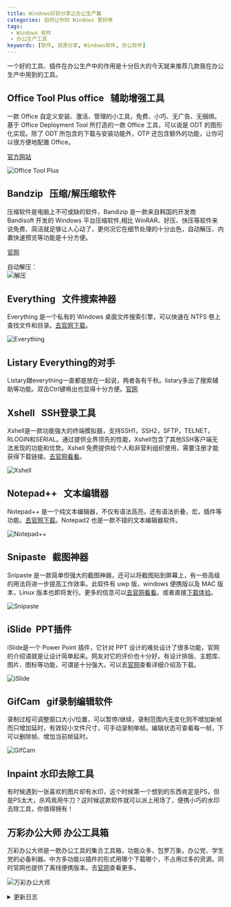 ```yaml
---
title: Windows好软分享之办公生产篇
categories: 如何让你的 Windows 更好用
tags:
 - Windows 软件
 - 办公生产工具
keywords: [软件, 资源分享, Windows软件, 办公软件]
---
```


一个好的工具、插件在办公生产中的作用是十分巨大的今天就来推荐几款我在办公生产中用到的工具。

<!-- more -->

## Office Tool Plus office &nbsp; 辅助增强工具

一款 Office 自定义安装、激活、管理的小工具，免费、小巧、无广告、无捆绑。基于 Office Deployment Tool 所打造的一款 Office 工具，可以说是 ODT 的图形化实现。除了 ODT 所包含的下载与安装功能外，OTP 还包含额外的功能，让你可以很方便地配置 Office。

[官方网站](https://otp.landian.la/index.html)

![Office Tool Plus](https://blog-1253491707.piccd.myqcloud.com/images/OfficeToolPlus.png/style)

## Bandzip &nbsp; 压缩/解压缩软件

压缩软件是电脑上不可或缺的软件，Bandizip 是一款来自韩国的开发商 Bandisoft 开发的 Windows 平台压缩软件,相比 WinRAR、好压、快压等软件来说免费、简洁就足够让人心动了，更何况它在细节处理的十分出色，自动解压、内置快速预览等功能是十分方便。

[官网](https://www.bandisoft.com/bandizip/)

自动解压：  
![解压](https://blog-1253491707.piccd.myqcloud.com/images/Bandzip.gif/style)

## Everything &nbsp; 文件搜索神器

Everything 是一个私有的 Windows 桌面文件搜索引擎，可以快速在 NTFS 卷上查找文件和目录。[去官网下载](https://www.voidtools.com/)。

![Everything](https://blog-1253491707.piccd.myqcloud.com/images/Everything.png/style)

## Listary Everything的对手

Listary跟everything一直都是放在一起说，两者各有千秋。listary多出了搜索辅助等功能。双击Ctrl键唤出也显得十分方便。[官网](https://www.listary.com/)

## Xshell &nbsp; SSH登录工具

Xshell是一款功能强大的终端模拟器，支持SSH1，SSH2，SFTP，TELNET，RLOGIN和SERIAL。通过提供业界领先的性能，Xshell包含了其他SSH客户端无法发现的功能和优势。Xshell 免费提供给个人和非营利组织使用，需要注册才能获得下载链接。[去官网看看](https://www.netsarang.com/download/down_form.html?code=622&downloadType=0&licenseType=1)。

![Xshell](https://blog-1253491707.piccd.myqcloud.com/images/Xshell.png/style)

## Notepad++ &nbsp; 文本编辑器

Notepad++ 是一个纯文本编辑器，不仅有语法高亮，还有语法折叠，宏，插件等功能。[去官网下载](https://notepad-plus-plus.org/)。Notepad2 也是一款不错的文本编辑器软件。

![Notepad++](http://blog-1253491707.piccd.myqcloud.com/images/notepad%2B%2B.png/style)

## Snipaste &nbsp; 截图神器

Snipaste 是一款简单但强大的截图神器，还可以将截图贴到屏幕上，有一些高级的用法将进一步提高工作效率。此软件有 uwp 版，windows 便携版以及 MAC 版本，Linux 版本也即将发行。更多的信息可以[去官网看看](https://zh.snipaste.com/index.html)。或者直接[下载体验](https://zh.snipaste.com/download.html)。

![Snipaste](https://blog-1253491707.piccd.myqcloud.com/images/Snipaste.png/style)

## iSlide &nbsp;PPT插件

iSlide是一个 Power Point 插件，它针对 PPT 设计的难处设计了很多功能，官网的介绍语就是让设计简单起来。网友对它的评价也十分好。有设计排版、主题库、图片、图标等功能，可谓是十分强大。可以去[官网](https://www.islide.cc/)查看详细介绍及下载。

![iSlide](https://blog-1253491707.piccd.myqcloud.com/images/islide.png/style)

## GifCam &nbsp; gif录制编辑软件

录制过程可调整窗口大小/位置，可以暂停/继续，录制范围内无变化则不增加新帧而只增加延时，有效较小文件尺寸，可手动录制单帧。编辑状态可查看每一帧，下可以删除帧、增加当前帧延时。

![GifCam](https://blog-1253491707.piccd.myqcloud.com/images/gifcam.gif/style)

## Inpaint 水印去除工具

有时候遇到一张喜欢的图片却有水印，这个时候第一个想到的东西肯定是PS，但是PS太大，杀鸡焉用牛刀？这时候这款软件就可以派上用场了，便携小巧的水印去除工具，你值得拥有！

## 万彩办公大师 办公工具箱

万彩办公大师是一款办公工具的集合工具箱，功能众多，包罗万象。办公党、学生党的必备利器。中方多功能以插件的形式用哪个下载哪个，不占用过多的资源。同时官网也提供了离线便携版本。去[官网](http://www.wofficebox.com/)查看更多。

![万彩办公大师](https://blog-1253491707.piccd.myqcloud.com/imgs/20190112163153.png/style)

<details><summary>更新日志</summary>
2019-01-12：添加listary、inpaint、万彩办公大师
</details>
